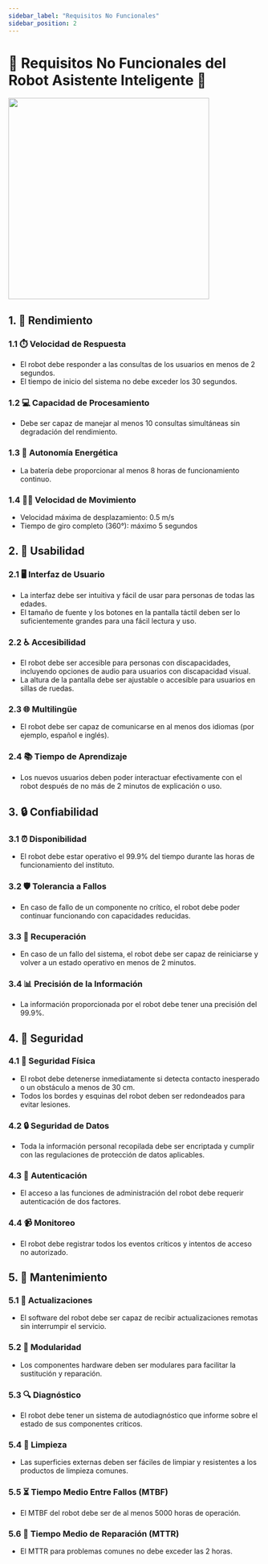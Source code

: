 ```yaml
---
sidebar_label: "Requisitos No Funcionales"
sidebar_position: 2
---
```



# 🤖 **Requisitos No Funcionales del Robot Asistente Inteligente** 🤖

<img src="https://i.pinimg.com/originals/de/c3/9f/dec39fb225fd16cdce4562a10c520549.gif" width="400"/>

## 1. 🚀 Rendimiento

### 1.1 ⏱️ Velocidad de Respuesta
- El robot debe responder a las consultas de los usuarios en menos de 2 segundos.
- El tiempo de inicio del sistema no debe exceder los 30 segundos.

### 1.2 💻 Capacidad de Procesamiento
- Debe ser capaz de manejar al menos 10 consultas simultáneas sin degradación del rendimiento.

### 1.3 🔋 Autonomía Energética
- La batería debe proporcionar al menos 8 horas de funcionamiento continuo.

### 1.4 🏃‍♂️ Velocidad de Movimiento
- Velocidad máxima de desplazamiento: 0.5 m/s
- Tiempo de giro completo (360°): máximo 5 segundos

## 2. 👥 Usabilidad

### 2.1 🖥️ Interfaz de Usuario
- La interfaz debe ser intuitiva y fácil de usar para personas de todas las edades.
- El tamaño de fuente y los botones en la pantalla táctil deben ser lo suficientemente grandes para una fácil lectura y uso.

### 2.2 ♿ Accesibilidad
- El robot debe ser accesible para personas con discapacidades, incluyendo opciones de audio para usuarios con discapacidad visual.
- La altura de la pantalla debe ser ajustable o accesible para usuarios en sillas de ruedas.

### 2.3 🌐 Multilingüe
- El robot debe ser capaz de comunicarse en al menos dos idiomas (por ejemplo, español e inglés).

### 2.4 📚 Tiempo de Aprendizaje
- Los nuevos usuarios deben poder interactuar efectivamente con el robot después de no más de 2 minutos de explicación o uso.

## 3. 🔒 Confiabilidad

### 3.1 ⏰ Disponibilidad
- El robot debe estar operativo el 99.9% del tiempo durante las horas de funcionamiento del instituto.

### 3.2 🛡️ Tolerancia a Fallos
- En caso de fallo de un componente no crítico, el robot debe poder continuar funcionando con capacidades reducidas.

### 3.3 🔄 Recuperación
- En caso de un fallo del sistema, el robot debe ser capaz de reiniciarse y volver a un estado operativo en menos de 2 minutos.

### 3.4 📊 Precisión de la Información
- La información proporcionada por el robot debe tener una precisión del 99.9%.

## 4. 🔐 Seguridad

### 4.1 🛑 Seguridad Física
- El robot debe detenerse inmediatamente si detecta contacto inesperado o un obstáculo a menos de 30 cm.
- Todos los bordes y esquinas del robot deben ser redondeados para evitar lesiones.

### 4.2 🔒 Seguridad de Datos
- Toda la información personal recopilada debe ser encriptada y cumplir con las regulaciones de protección de datos aplicables.

### 4.3 🔑 Autenticación
- El acceso a las funciones de administración del robot debe requerir autenticación de dos factores.

### 4.4 📹 Monitoreo
- El robot debe registrar todos los eventos críticos y intentos de acceso no autorizado.

## 5. 🔧 Mantenimiento

### 5.1 🔄 Actualizaciones
- El software del robot debe ser capaz de recibir actualizaciones remotas sin interrumpir el servicio.

### 5.2 🧩 Modularidad
- Los componentes hardware deben ser modulares para facilitar la sustitución y reparación.

### 5.3 🔍 Diagnóstico
- El robot debe tener un sistema de autodiagnóstico que informe sobre el estado de sus componentes críticos.

### 5.4 🧼 Limpieza
- Las superficies externas deben ser fáciles de limpiar y resistentes a los productos de limpieza comunes.

### 5.5 ⏳ Tiempo Medio Entre Fallos (MTBF)
- El MTBF del robot debe ser de al menos 5000 horas de operación.

### 5.6 🔨 Tiempo Medio de Reparación (MTTR)
- El MTTR para problemas comunes no debe exceder las 2 horas.
